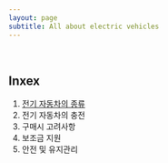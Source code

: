 ```yaml
---
layout: page
subtitle: All about electric vehicles
---
```


<br/>

## Inxex

1. [전기 자동차의 종류](https://sini42dot.github.io/type/)
3. 전기 자동차의 충전
4. 구매시 고려사항
5. 보조금 지원
6. 안전 및 유지관리
